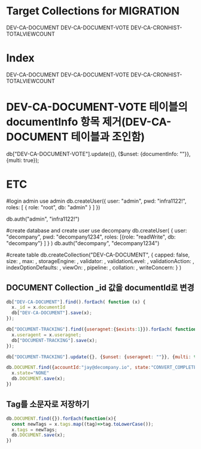 # Target Collections for MIGRATION
DEV-CA-DOCUMENT
DEV-CA-DOCUMENT-VOTE
DEV-CA-CRONHIST-TOTALVIEWCOUNT

# Index
DEV-CA-DOCUMENT
DEV-CA-DOCUMENT-VOTE
DEV-CA-CRONHIST-TOTALVIEWCOUNT

# DEV-CA-DOCUMENT-VOTE 테이블의 documentInfo 항목 제거(DEV-CA-DOCUMENT 테이블과 조인함)
db["DEV-CA-DOCUMENT-VOTE"].update({}, {$unset: {documentInfo: ""}}, {multi: true});

# ETC

#login admin
use admin
db.createUser({
  user: "admin",
  pwd: "infra1122!",
  roles: [ { role: "root", db: "admin" } ]
})

db.auth("admin", "infra1122!")

#create database and create user
use decompany
db.createUser(
   {
     user: "decompany",
     pwd: "decompany1234",
     roles: [{role: "readWrite", db: "decompany"} ]
   }
)
db.auth("decompany", "decompany1234")

#create table
db.createCollection("DEV-CA-DOCUMENT", { capped: false,
                              size: <number>,
                              max: <number>,
                              storageEngine: <document>,
                              validator: <document>,
                              validationLevel: <string>,
                              validationAction: <string>,
                              indexOptionDefaults: <document>,
                              viewOn: <string>,
                              pipeline: <pipeline>,
                              collation: <document>,
                              writeConcern: <document>} )

 




## DOCUMENT Collection _id 값을 documentId로 변경

```javascript
db["DEV-CA-DOCUMENT"].find().forEach( function (x) {
  x._id = x.documentId
  db["DEV-CA-DOCUMENT"].save(x);
});
```



```javascript
db["DOCUMENT-TRACKING"].find({useragnet:{$exists:1}}).forEach( function (x) {
  x.useragent = x.useragnet;
  db["DOCUMENT-TRACKING"].save(x);
});

db["DOCUMENT-TRACKING"].update({}, {$unset: {useragnet: ""}}, {multi: true});
```



```javascript
db.DOCUMENT.find({accountId:"jay@decompany.io", state:"CONVERT_COMPLETE"}).forEach(function(x){
  x.state="NONE"
  db.DOCUMENT.save(x);
})
```

## Tag를 소문자로 저장하기

```javascript
db.DOCUMENT.find({}).forEach(function(x){
  const newTags = x.tags.map((tag)=>tag.toLowerCase());
  x.tags = newTags;  
  db.DOCUMENT.save(x);
})
```